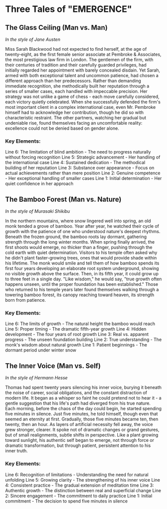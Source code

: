 # Three Tales of "EMERGENCE"

## The Glass Ceiling (Man vs. Man)
*In the style of Jane Austen*

Miss Sarah Blackwood had not expected to find herself, at the age of twenty-eight, as the first female senior associate at Pembroke & Associates, the most prestigious law firm in London. The gentlemen of the firm, with their centuries of tradition and their carefully guarded privileges, had initially regarded her appointment with barely concealed disdain. Yet Sarah, armed with both exceptional talent and uncommon patience, had chosen a different approach than her predecessors. Rather than demanding immediate recognition, she methodically built her reputation through a series of smaller cases, each handled with impeccable precision. Her strategy was not unlike a game of chess - each move carefully considered, each victory quietly celebrated. When she successfully defended the firm's most important client in a complex international case, even Mr. Pembroke himself had to acknowledge her contribution, though he did so with characteristic restraint. The other partners, watching her gradual but undeniable rise, found themselves facing an uncomfortable reality: excellence could not be denied based on gender alone.

### Key Elements:

Line 6: The limitation of blind ambition - The need to progress naturally without forcing recognition
Line 5: Strategic advancement - Her handling of the international case
Line 4: Sustained dedication - The methodical building of her reputation
Line 3: Substance over appearance - Focus on actual achievements rather than mere position
Line 2: Genuine competence - Her exceptional handling of smaller cases
Line 1: Initial determination - Her quiet confidence in her approach

## The Bamboo Forest (Man vs. Nature)
*In the style of Murasaki Shikibu*

In the northern mountains, where snow lingered well into spring, an old monk tended a grove of bamboo. Year after year, he watched their cycle of growth with the patience of one who understood nature's deepest rhythms. Beneath the frozen ground, the bamboo roots lay dormant, gathering strength through the long winter months. When spring finally arrived, the first shoots would emerge, no thicker than a finger, pushing through the cold earth with quiet determination. Visitors to his temple often asked why he didn't plant faster-growing trees, ones that would provide shade within his lifetime. The monk would smile and tell them of how bamboo spends its first four years developing an elaborate root system underground, showing no visible growth above the surface. Then, in its fifth year, it could grow up to three feet in a single day. "Like wisdom," he would say, "true growth often happens unseen, until the proper foundation has been established." Those who returned to his temple years later found themselves walking through a towering bamboo forest, its canopy reaching toward heaven, its strength born from patience.

### Key Elements:

Line 6: The limits of growth - The natural height the bamboo would reach
Line 5: Proper timing - The dramatic fifth-year growth
Line 4: Hidden development - The four years of root growth
Line 3: Real vs. apparent progress - The unseen foundation building
Line 2: True understanding - The monk's wisdom about natural growth
Line 1: Patient beginnings - The dormant period under winter snow

## The Inner Voice (Man vs. Self)
*In the style of Hermann Hesse*

Thomas had spent twenty years silencing his inner voice, burying it beneath the noise of career, social obligations, and the constant distraction of modern life. It began as a whisper so faint he could pretend not to hear it - a gentle suggestion that his life's path had diverged from his true nature. Each morning, before the chaos of the day could begin, he started spending five minutes in silence. Just five minutes, he told himself, though even that seemed an eternity at first. Gradually, those five minutes became ten, then twenty, then an hour. As layers of artificial necessity fell away, the voice grew stronger, clearer. It spoke not of dramatic changes or grand gestures, but of small realignments, subtle shifts in perspective. Like a plant growing toward sunlight, his authentic self began to emerge, not through force or dramatic transformation, but through patient, persistent attention to his inner truth.

### Key Elements:

Line 6: Recognition of limitations - Understanding the need for natural unfolding
Line 5: Growing clarity - The strengthening of his inner voice
Line 4: Consistent practice - The gradual extension of meditation time
Line 3: Authentic growth - The distinction between real and superficial change
Line 2: Sincere engagement - The commitment to daily practice
Line 1: Initial commitment - The decision to spend five minutes in silence